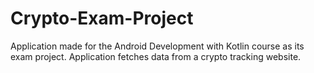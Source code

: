 # Crypto-Exam-Project

Application made for the Android Development with Kotlin course as its exam project. 
Application fetches data from a crypto tracking website.

